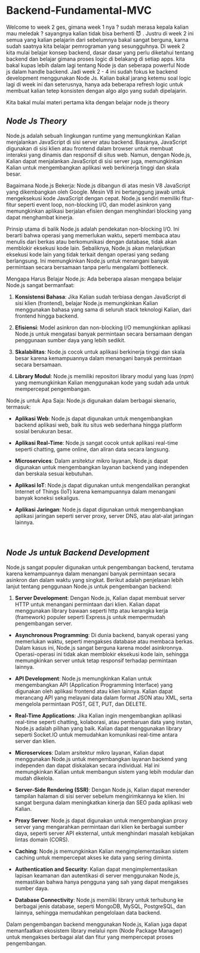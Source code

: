 # Backend-Fundamental-MVC 

Welcome to week 2 ges, gimana week 1 nya ? sudah merasa kepala kalian mau meledak ? sayangnya kalian tidak bisa berhenti 😈 . Justru di week 2 ini semua yang kalian pelajarin dari sebelumnya bakal sangat berguna, karna sudah saatnya kita belajar pemrograman yang sesungguhnya. Di week 2 kita mulai belajar konsep backend, dasar dasar yang perlu diketahui tentang backend dan belajar gimana proses logic di belakang di setiap apps. kita bakal kupas lebih dalam lagi tentang Node js dan seberapa powerful Node js dalam handle backend. Jadi week 2 - 4 ini sudah fokus ke backend development menggunakan Node Js. Kalian bakal jarang ketemu soal logic lagi di week ini dan seterusnya, hanya  ada beberapa refresh logic untuk membuat kalian tetep konsisten dengan algo algo yang sudah dipelajarin.

Kita bakal mulai materi pertama kita dengan belajar node js theory

## _**Node Js Theory**_

Node.js adalah sebuah lingkungan runtime yang memungkinkan Kalian menjalankan JavaScript di sisi server atau backend. Biasanya, JavaScript digunakan di sisi klien atau frontend dalam browser untuk membuat interaksi yang dinamis dan responsif di situs web. Namun, dengan Node.js, Kalian dapat menjalankan JavaScript di sisi server juga, memungkinkan Kalian untuk mengembangkan aplikasi web berkinerja tinggi dan skala besar.

Bagaimana Node.js Bekerja:
Node.js dibangun di atas mesin V8 JavaScript yang dikembangkan oleh Google. Mesin V8 ini bertanggung jawab untuk mengeksekusi kode JavaScript dengan cepat. Node.js sendiri memiliki fitur-fitur seperti event loop, non-blocking I/O, dan model asinkron yang memungkinkan aplikasi berjalan efisien dengan menghindari blocking yang dapat menghambat kinerja.

Prinsip utama di balik Node.js adalah pendekatan non-blocking I/O. Ini berarti bahwa operasi yang memerlukan waktu, seperti membaca atau menulis dari berkas atau berkomunikasi dengan database, tidak akan memblokir eksekusi kode lain. Sebaliknya, Node.js akan melanjutkan eksekusi kode lain yang tidak terkait dengan operasi yang sedang berlangsung. Ini memungkinkan Node.js untuk menangani banyak permintaan secara bersamaan tanpa perlu mengalami bottleneck.

Mengapa Harus Belajar Node.js:
Ada beberapa alasan mengapa belajar Node.js sangat bermanfaat:

1. **Konsistensi Bahasa**: Jika Kalian sudah terbiasa dengan JavaScript di sisi klien (frontend), belajar Node.js memungkinkan Kalian menggunakan bahasa yang sama di seluruh stack teknologi Kalian, dari frontend hingga backend.

2. **Efisiensi**: Model asinkron dan non-blocking I/O memungkinkan aplikasi Node.js untuk mengatasi banyak permintaan secara bersamaan dengan penggunaan sumber daya yang lebih sedikit.

3. **Skalabilitas**: Node.js cocok untuk aplikasi berkinerja tinggi dan skala besar karena kemampuannya dalam menangani banyak permintaan secara bersamaan.

4. **Library Modul**: Node.js memiliki repositori library modul yang luas (npm) yang memungkinkan Kalian menggunakan kode yang sudah ada untuk mempercepat pengembangan.

Node.js untuk Apa Saja:
Node.js digunakan dalam berbagai skenario, termasuk:

- **Aplikasi Web**: Node.js dapat digunakan untuk mengembangkan backend aplikasi web, baik itu situs web sederhana hingga platform sosial berukuran besar.

- **Aplikasi Real-Time**: Node.js sangat cocok untuk aplikasi real-time seperti chatting, game online, dan aliran data secara langsung.

- **Microservices**: Dalam arsitektur mikro layanan, Node.js dapat digunakan untuk mengembangkan layanan backend yang independen dan berskala sesuai kebutuhan.

- **Aplikasi IoT**: Node.js dapat digunakan untuk mengendalikan perangkat Internet of Things (IoT) karena kemampuannya dalam menangani banyak koneksi sekaligus.

- **Aplikasi Jaringan**: Node.js dapat digunakan untuk mengembangkan aplikasi jaringan seperti server proxy, server DNS, atau alat-alat jaringan lainnya.

<br/>

## _**Node Js untuk Backend Development**_

Node.js sangat populer digunakan untuk pengembangan backend, terutama karena kemampuannya dalam menangani banyak permintaan secara asinkron dan dalam waktu yang singkat. Berikut adalah penjelasan lebih lanjut tentang penggunaan Node.js untuk pengembangan backend:

1. **Server Development**: Dengan Node.js, Kalian dapat membuat server HTTP untuk menangani permintaan dari klien. Kalian dapat menggunakan library bawaan seperti http atau kerangka kerja (framework) populer seperti Express.js untuk mempermudah pengembangan server.

- **Asynchronous Programming**: Di dunia backend, banyak operasi yang memerlukan waktu, seperti mengakses database atau membaca berkas. Dalam kasus ini, Node.js sangat berguna karena model asinkronnya. Operasi-operasi ini tidak akan memblokir eksekusi kode lain, sehingga memungkinkan server untuk tetap responsif terhadap permintaan lainnya.

- **API Development**: Node.js memungkinkan Kalian untuk mengembangkan API (Application Programming Interface) yang digunakan oleh aplikasi frontend atau klien lainnya. Kalian dapat merancang API yang melayani data dalam format JSON atau XML, serta mengelola permintaan POST, GET, PUT, dan DELETE.

- **Real-Time Applications**: Jika Kalian ingin mengembangkan aplikasi real-time seperti chatting, kolaborasi, atau pembaruan data yang instan, Node.js adalah pilihan yang baik. Kalian dapat menggunakan library seperti Socket.IO untuk memudahkan komunikasi real-time antara server dan klien.

- **Microservices**: Dalam arsitektur mikro layanan, Kalian dapat menggunakan Node.js untuk mengembangkan layanan backend yang independen dan dapat diskalakan secara individual. Hal ini memungkinkan Kalian untuk membangun sistem yang lebih modular dan mudah dikelola.

- **Server-Side Rendering (SSR)**: Dengan Node.js, Kalian dapat merender tampilan halaman di sisi server sebelum mengirimkannya ke klien. Ini sangat berguna dalam meningkatkan kinerja dan SEO pada aplikasi web Kalian.

- **Proxy Server**: Node.js dapat digunakan untuk mengembangkan proxy server yang mengarahkan permintaan dari klien ke berbagai sumber daya, seperti server API eksternal, untuk menghindari masalah kebijakan lintas domain (CORS).

- **Caching**: Node.js memungkinkan Kalian mengimplementasikan sistem caching untuk mempercepat akses ke data yang sering diminta.

- **Authentication and Security**: Kalian dapat mengimplementasikan lapisan keamanan dan autentikasi di server menggunakan Node.js, memastikan bahwa hanya pengguna yang sah yang dapat mengakses sumber daya.

- **Database Connectivity**: Node.js memiliki library untuk terhubung ke berbagai jenis database, seperti MongoDB, MySQL, PostgreSQL, dan lainnya, sehingga memudahkan pengelolaan data backend.

Dalam pengembangan backend menggunakan Node.js, Kalian juga dapat memanfaatkan ekosistem library melalui npm (Node Package Manager) untuk mengakses berbagai alat dan fitur yang mempercepat proses pengembangan.
